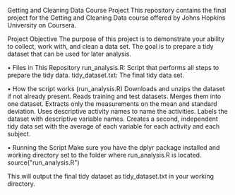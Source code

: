Getting and Cleaning Data Course Project
This repository contains the final project for the Getting and Cleaning Data course offered by Johns Hopkins University on Coursera.

Project Objective
The purpose of this project is to demonstrate your ability to collect, work with, and clean a data set. The goal is to prepare a tidy dataset that can be used for later analysis.

• Files in This Repository
run_analysis.R: Script that performs all steps to prepare the tidy data.
tidy_dataset.txt: The final tidy data set.

• How the script works (run_analysis.R)
Downloads and unzips the dataset if not already present.
Reads training and test datasets.
Merges them into one dataset.
Extracts only the measurements on the mean and standard deviation.
Uses descriptive activity names to name the activities.
Labels the dataset with descriptive variable names.
Creates a second, independent tidy data set with the average of each variable for each activity and each subject.

• Running the Script
Make sure you have the dplyr package installed and working directory set to the folder where run_analysis.R is located.
source("run_analysis.R")

This will output the final tidy dataset as tidy_dataset.txt in your working directory.
